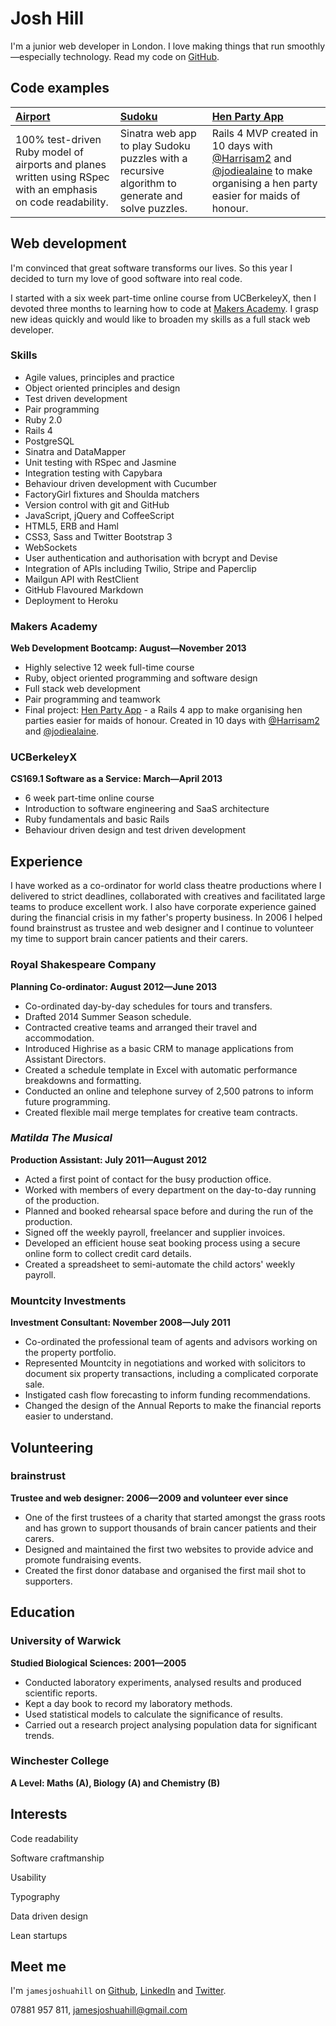 Josh Hill
=========

I'm a junior web developer in London.
I love making things that run smoothly&mdash;especially technology.
Read my code on [GitHub].

Code examples
-------------

| [Airport] | [Sudoku] | [Hen Party App] |
|:--------- |:-------- |:--------------- |
| 100% test-driven Ruby model of airports and planes written using RSpec with an emphasis on code readability. | Sinatra web app to play Sudoku puzzles with a recursive algorithm to generate and solve puzzles. | Rails 4 MVP created in 10 days with [@Harrisam2] and [@jodiealaine] to make organising a hen party easier for maids of honour. |


Web development
---------------

I'm convinced that great software transforms our lives. So this year I
decided to turn my love of good software into real code.

I started with a six week part-time online course from UCBerkeleyX, then I
devoted three months to learning how to code at [Makers Academy]. I grasp
new ideas quickly and would like to broaden my skills as a full stack
web developer.

### Skills

  - Agile values, principles and practice
  - Object­ oriented principles and design
  - Test­ driven development
  - Pair programming
  - Ruby 2.0
  - Rails 4
  - PostgreSQL
  - Sinatra and DataMapper
  - Unit testing with RSpec and Jasmine
  - Integration testing with Capybara
  - Behaviour driven development with Cucumber
  - FactoryGirl fixtures and Shoulda matchers
  - Version control with git and GitHub
  - JavaScript, jQuery and CoffeeScript
  - HTML5, ERB and Haml
  - CSS3, Sass and Twitter Bootstrap 3
  - WebSockets
  - User authentication and authorisation with bcrypt and Devise
  - Integration of APIs including Twilio, Stripe and Paperclip
  - Mailgun API with RestClient
  - GitHub Flavoured Markdown
  - Deployment to Heroku

### Makers Academy
**Web Development Bootcamp: August&mdash;November 2013**

  - Highly selective 12 week full-time course
  - Ruby, object oriented programming and software design
  - Full stack web development
  - Pair programming and teamwork
  - Final project: [Hen Party App] - a Rails 4 app to make organising hen
    parties easier for maids of honour. Created in 10 days with [@Harrisam2]
    and [@jodiealaine].

### UCBerkeleyX
**CS169.1 Software as a Service: March&mdash;April 2013**

  - 6 week part-time online course
  - Introduction to software engineering and SaaS architecture
  - Ruby fundamentals and basic Rails
  - Behaviour driven design and test driven development


Experience
----------

I have worked as a co-ordinator for world class theatre productions where I
delivered to strict deadlines, collaborated with creatives and facilitated
large teams to produce excellent work. I also have corporate experience
gained during the financial crisis in my father's property business. In 2006
I helped found brainstrust as trustee and web designer and I continue to
volunteer my time to support brain cancer patients and their carers.

### Royal Shakespeare Company
**Planning Co-ordinator: August 2012&mdash;June 2013**

  - Co-ordinated day-by-day schedules for tours and transfers.
  - Drafted 2014 Summer Season schedule.
  - Contracted creative teams and arranged their travel and accommodation.
  - Introduced Highrise as a basic CRM to manage applications from Assistant
    Directors.
  - Created a schedule template in Excel with automatic performance breakdowns
    and formatting.
  - Conducted an online and telephone survey of 2,500 patrons to inform future
    programming.
  - Created flexible mail merge templates for creative team contracts.

### _Matilda The Musical_
**Production Assistant: July 2011&mdash;August 2012**

  - Acted a first point of contact for the busy production office.
  - Worked with members of every department on the day-to-day running of the
    production.
  - Planned and booked rehearsal space before and during the run of the
    production.
  - Signed off the weekly payroll, freelancer and supplier invoices.
  - Developed an efficient house seat booking process using a secure online
    form to collect credit card details.
  - Created a spreadsheet to semi-automate the child actors' weekly payroll.

### Mountcity Investments
**Investment Consultant: November 2008&mdash;July 2011**

  - Co-ordinated the professional team of agents and advisors working on the
    property portfolio.
  - Represented Mountcity in negotiations and worked with solicitors to
    document six property transactions, including a complicated corporate sale.
  - Instigated cash flow forecasting to inform funding recommendations.
  - Changed the design of the Annual Reports to make the financial reports
    easier to understand.


Volunteering
------------

### brainstrust
**Trustee and web designer: 2006&mdash;2009 and volunteer ever since**

  - One of the first trustees of a charity that started amongst the grass roots
    and has grown to support thousands of brain cancer patients and their
    carers.
  - Designed and maintained the first two websites to provide advice and
    promote fundraising events.
  - Created the first donor database and organised the first mail shot to
    supporters.


Education
---------

### University of Warwick
**Studied Biological Sciences: 2001&mdash;2005**

  - Conducted laboratory experiments, analysed results and produced scientific
    reports.
  - Kept a day book to record my laboratory methods.
  - Used statistical models to calculate the significance of results.
  - Carried out a research project analysing population data for significant
    trends.

### Winchester College
**A Level: Maths (A), Biology (A) and Chemistry (B)**


Interests
---------

Code readability

Software craftmanship

Usability

Typography

Data driven design

Lean startups


Meet me
-------
I'm `jamesjoshuahill` on [Github], [LinkedIn] and [Twitter].

07881 957 811,
[jamesjoshuahill@gmail.com]

  [Airport]: https://github.com/jamesjoshuahill/airport
  [Sudoku]: https://github.com/jamesjoshuahill/sudoku-sinatra
  [Hen Party App]: https://github.com/Harrisam/hen_party

  [Makers Academy]: http://www.makersacademy.com
  [Hen Party App]: https://github.com/Harrisam/hen_party
  [@Harrisam2]: https://twitter.com/Harrisam2
  [@jodiealaine]: https://twitter.com/jodiealaine
  
  [jamesjoshuahill@gmail.com]: mailto:jamesjoshuahill@gmail.com
  [GitHub]: https://github.com/jamesjoshuahill
  [LinkedIn]: http://linkedin.com/in/jamesjoshuahill
  [Twitter]: http://twitter.com/jamesjoshuahill
  [Tumblr]: http://jamesjoshuahill.tumblr.com
